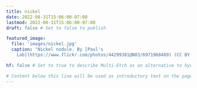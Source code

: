 ```yaml
---
title: nickel
date: 2022-08-31T15:06:00-07:00
lastmod: 2022-08-31T15:06:00-07:00
draft: false # Set to false to publish

featured_image:
  file: 'images/nickel.jpg'
  caption: "Nickel nodule. By [Paul's
    Lab](https://www.flickr.com/photos/44299381@N03/6971968409) (CC BY-SA 2.0)." # Markdown can be included here

hf: false # Set to true to describe Multi-Etch as an alternative to hydrofluoric acid for this metal.

# Content below this line will be used as introductory text on the page.
---
```

